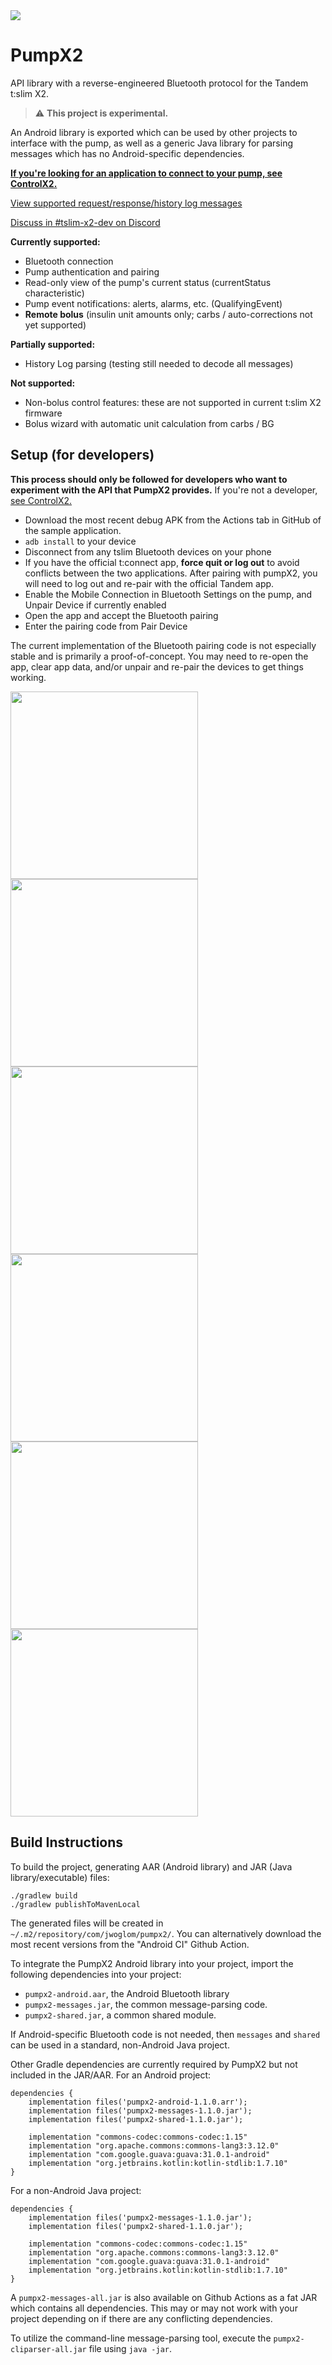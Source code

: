 
<a href="https://github.com/jwoglom/pumpX2/actions/workflows/android.yml">
<img src="https://github.com/jwoglom/pumpx2/actions/workflows/android.yml/badge.svg" />
</a>


# PumpX2

API library with a reverse-engineered Bluetooth protocol for the Tandem t:slim X2.

> :warning: **This project is experimental.**

An Android library is exported which can be used by other projects to interface with the pump,
as well as a generic Java library for parsing messages which has no Android-specific dependencies.

**[If you're looking for an application to connect to your pump, see ControlX2.](https://github.com/jwoglom/controlX2)**

[View supported request/response/history log messages][sheet]

[Discuss in #tslim-x2-dev on Discord][discord]

**Currently supported:**

* Bluetooth connection
* Pump authentication and pairing
* Read-only view of the pump's current status (currentStatus characteristic)
* Pump event notifications: alerts, alarms, etc. (QualifyingEvent)
* **Remote bolus** (insulin unit amounts only; carbs / auto-corrections not yet supported)

**Partially supported:**

* History Log parsing (testing still needed to decode all messages)

**Not supported:**

* Non-bolus control features: these are not supported in current t:slim X2 firmware
* Bolus wizard with automatic unit calculation from carbs / BG

[sheet]: https://docs.google.com/spreadsheets/d/e/2PACX-1vTDnXBbJfiwVh-5PDK78RZqgI7C7ymOl-aEw5JLCV8rl7AiYZdoTwx_gBkWUZoducIxh7JXlOJJd9p6/pubhtml?gid=1917691101&single=true
[discord]: https://discord.gg/4fQUWHZ4Mw


## Setup (for developers)

**This process should only be followed for developers who want to experiment with the API that PumpX2 provides.**
If you're not a developer, [see ControlX2.](https://github.com/jwoglom/controlX2)

* Download the most recent debug APK from the Actions tab in GitHub of the sample application.
* `adb install` to your device
* Disconnect from any tslim Bluetooth devices on your phone
* If you have the official t:connect app, **force quit or log out** to avoid conflicts between the two applications. After pairing with pumpX2, you will need to log out and re-pair with the official Tandem app.
* Enable the Mobile Connection in Bluetooth Settings on the pump, and Unpair Device if currently enabled
* Open the app and accept the Bluetooth pairing
* Enter the pairing code from Pair Device

The current implementation of the Bluetooth pairing code is not especially stable and is primarily a proof-of-concept.
You may need to re-open the app, clear app data, and/or unpair and re-pair the devices to get things working.


<img src="https://user-images.githubusercontent.com/192620/176375500-29a0d093-18bc-4cf6-b4d9-6ab1dd004d43.png" width="300" /><img src="https://user-images.githubusercontent.com/192620/176375589-578c6bb6-e993-4087-8f06-0d38d6edf989.png" width="300" /><img src="https://user-images.githubusercontent.com/192620/176375806-85950622-b6d9-44e5-8374-8f45c9268fa5.png" width="300" /><img src="https://user-images.githubusercontent.com/192620/176375930-1750cae6-0d31-4104-8c1b-f9a67d711c59.png" width="300" /><img src="https://user-images.githubusercontent.com/192620/176375889-577f30cf-e39a-4251-a2de-5b8581eb4650.png" width="300" /><img src="https://user-images.githubusercontent.com/192620/176375967-eaea7b4a-e265-4d81-83b6-9cbd93d0fbcf.png" width="300" />

## Build Instructions

To build the project, generating AAR (Android library) and JAR (Java library/executable) files:
```
./gradlew build
./gradlew publishToMavenLocal
```

The generated files will be created in `~/.m2/repository/com/jwoglom/pumpx2/`.
You can alternatively download the most recent versions from the "Android CI" Github Action.

To integrate the PumpX2 Android library into your project, import the following dependencies into your project:

* `pumpx2-android.aar`, the Android Bluetooth library
* `pumpx2-messages.jar`, the common message-parsing code.
* `pumpx2-shared.jar`, a common shared module.

If Android-specific Bluetooth code is not needed, then `messages` and `shared` can be used in a standard, non-Android Java project.

Other Gradle dependencies are currently required by PumpX2 but not included in the JAR/AAR.
For an Android project:

```
dependencies {
    implementation files('pumpx2-android-1.1.0.arr');
    implementation files('pumpx2-messages-1.1.0.jar');
    implementation files('pumpx2-shared-1.1.0.jar');

    implementation "commons-codec:commons-codec:1.15"
    implementation "org.apache.commons:commons-lang3:3.12.0"
    implementation "com.google.guava:guava:31.0.1-android"
    implementation "org.jetbrains.kotlin:kotlin-stdlib:1.7.10"
}
```

For a non-Android Java project:

```
dependencies {
    implementation files('pumpx2-messages-1.1.0.jar');
    implementation files('pumpx2-shared-1.1.0.jar');

    implementation "commons-codec:commons-codec:1.15"
    implementation "org.apache.commons:commons-lang3:3.12.0"
    implementation "com.google.guava:guava:31.0.1-android"
    implementation "org.jetbrains.kotlin:kotlin-stdlib:1.7.10"
}
```

A `pumpx2-messages-all.jar` is also available on Github Actions as a fat JAR which contains all dependencies.
This may or may not work with your project depending on if there are any conflicting dependencies.

To utilize the command-line message-parsing tool, execute the `pumpx2-cliparser-all.jar` file using `java -jar`.
